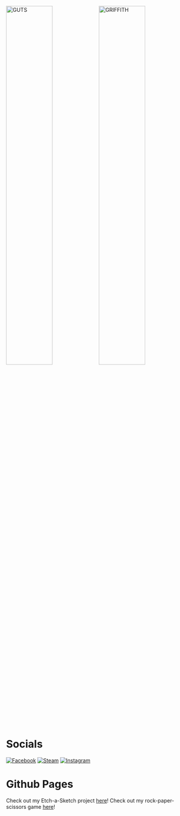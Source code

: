 <img src="https://thumbs.gfycat.com/ImpassionedClutteredFallowdeer-size_restricted.gif" alt="GUTS" width="50%"/><img src="https://i.pinimg.com/originals/80/15/d0/8015d0f57ecd0b56d4592e10f58ba8dc.gif" alt="GRIFFITH" width="50%"/>

<h1>Socials</h1>

[![Facebook](https://img.shields.io/badge/Facebook-1877f2?style=for-the-badge&logo=facebook&logoColor=white)](https://www.facebook.com/profile.php?id=100010171811268/)
[![Steam](https://img.shields.io/badge/Steam-000000?style=for-the-badge&logo=steam&logoColor=white)](https://steamcommunity.com/id/monkey_gay_midget/)
[![Instagram](https://img.shields.io/badge/Instagram-e4405f?style=for-the-badge&logo=instagram&logoColor=white)](https://www.instagram.com/shonoo.o/)

<h1>Github Pages</h1>

Check out my Etch-a-Sketch project [here](https://giorgishonia.github.io/Etch-a-sketch/)!
Check out my rock-paper-scissors game [here](https://giorgishonia.github.io/Rock_paper_scissors/)!

